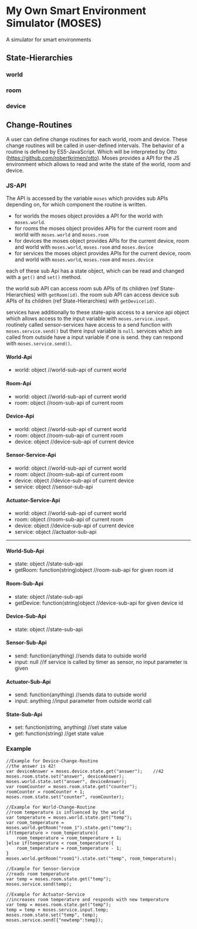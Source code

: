 # My Own Smart Environment Simulator (MOSES)
A simulator for smart environments

## State-Hierarchies 

### world

### room

### device

## Change-Routines
A user can define change routines for each world, room and device. 
These change routines will be called in user-defined intervals. The behavior of a routine is defined by ES5-JavaScript.
Which will be interpreted by Otto (https://github.com/robertkrimen/otto). Moses provides a API for the JS environment 
which allows to read and write the state of the world, room and device.

### JS-API
The API is accessed by the variable `moses` which provides sub APIs depending on, for which component the routine is written.

- for worlds the moses object provides a API for the world with `moses.world`.
- for rooms the moses object provides APIs for the current room and world with `moses.world` and `moses.room`
- for devices the moses object provides APIs for the current device, room and world with `moses.world`, `moses.room` and `moses.device`
- for services the moses object provides APIs for the current device, room and world with `moses.world`, `moses.room` and `moses.device`

each of these sub Api has a state object, which can be read and changed with a `get()` and `set()` method.

the world sub API can access room sub APIs of its children (ref State-Hierarchies) with `getRoom(id)`.
the room sub API can access device sub APIs of its children (ref State-Hierarchies) with  `getDevice(id)`.

services have additionally to these state-apis access to a service api object which allows access to the input variable with `moses.service.input`.
routinely called sensor-services have access to a send function with `moses.service.send()` but there input variable is `null`.
services which are called from outside have a input variable if one is send. they can respond with `moses.service.send()`.

#### World-Api
- world: object //world-sub-api of current world

#### Room-Api
- world: object //world-sub-api of current world
- room: object //room-sub-api of current room

#### Device-Api
- world: object //world-sub-api of current world
- room: object //room-sub-api of current room
- device: object //device-sub-api of current device

#### Sensor-Service-Api
- world: object //world-sub-api of current world
- room: object //room-sub-api of current room
- device: object //device-sub-api of current device
- service: object //sensor-sub-api

#### Actuator-Service-Api
- world: object //world-sub-api of current world
- room: object //room-sub-api of current room
- device: object //device-sub-api of current device
- service: object //actuator-sub-api

---------------------

#### World-Sub-Api
- state: object //state-sub-api
- getRoom: function(string)object //room-sub-api for given room id

#### Room-Sub-Api
- state: object //state-sub-api
- getDevice: function(string)object //device-sub-api for given device id

#### Device-Sub-Api
- state: object //state-sub-api

#### Sensor-Sub-Api
- send: function(anything)  //sends data to outside world
- input: null               //if service is called by timer as sensor, no input parameter is given

#### Actuator-Sub-Api
- send: function(anything)  //sends data to outside world
- input: anything           //input parameter from outside world call

#### State-Sub-Api
- set: function(string, anything) //set state value
- get: function(string) //get state value


### Example

```
//Example for Device-Change-Routine
//the answer is 42!
var deviceAnswer = moses.device.state.get("answer");    //42
moses.room.state.set("answer", deviceAnswer);
moses.world.state.set("answer", deviceAnswer);
var roomCounter = moses.room.state.get("counter");
roomCounter = roomCounter + 1;
moses.room.state.set("counter", roomCounter);
```

```
//Example for World-Change-Routine
//room temperature is influenced by the world
var temperature = moses.world.state.get("temp");
var room_temperature = moses.world.getRoom("room_1").state.get("temp");
if(temperature > room_temperature){
    room_temperature = room_temperature + 1;
}else if(temperature < room_temperature){
    room_temperature = room_temperature - 1;
}
moses.world.getRoom("room1").state.set("temp", room_temperature);
```

```
//Example for Sensor-Service
//reads room temperature
var temp = moses.room.state.get("temp");
moses.service.send(temp);
```

```
//Example for Actuator-Service
//increases room temperature and responds with new temperature
var temp = moses.room.state.get("temp");
temp = temp + moses.service.input.temp;
moses.room.state.set("temp", temp);
moses.service.send({"newtemp":temp});
```

